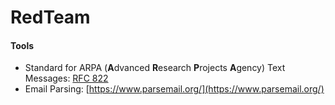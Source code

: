 # RedTeam


#### Tools
- Standard for ARPA (**A**dvanced **R**esearch **P**rojects **A**gency) Text Messages: [RFC 822](https://www.w3.org/Protocols/rfc822/)
- Email Parsing: [https://www.parsemail.org/](https://www.parsemail.org/)
